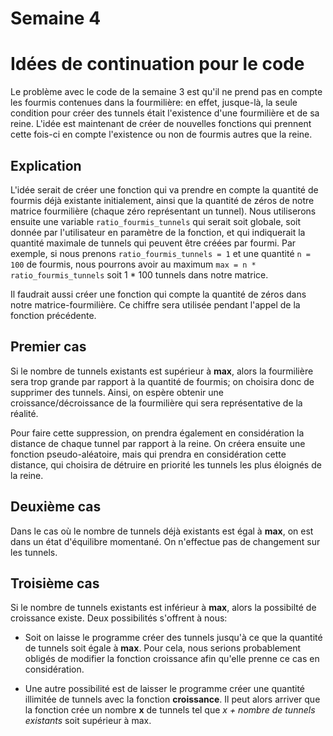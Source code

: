 # Semaine 4

# Idées de continuation pour le code

Le problème avec le code de la semaine 3 est qu'il ne prend pas en compte les fourmis contenues dans la fourmilière: en effet, jusque-là, la seule condition pour créer des tunnels était l'existence d'une fourmilière et de sa reine. L'idée est maintenant de créer de nouvelles fonctions qui prennent cette fois-ci en compte l'existence ou non de fourmis autres que la reine.

## Explication

L'idée serait de créer une fonction qui va prendre en compte la quantité de fourmis déjà existante initialement, ainsi que la quantité de zéros de notre matrice fourmilière (chaque zéro représentant un tunnel). Nous utiliserons ensuite une variable ```ratio_fourmis_tunnels``` qui serait soit globale, soit donnée par l'utilisateur en paramètre de la fonction, et qui indiquerait la quantité maximale de tunnels qui peuvent être créées par fourmi. Par exemple, si nous prenons ```ratio_fourmis_tunnels = 1``` et une quantité ```n = 100``` de fourmis, nous pourrons avoir au maximum ```max = n * ratio_fourmis_tunnels``` soit 1 * 100 tunnels dans notre matrice.


Il faudrait aussi créer une fonction qui compte la quantité de zéros dans notre matrice-fourmilière. Ce chiffre sera utilisée pendant l'appel de la fonction précédente.

## Premier cas

Si le nombre de tunnels existants est supérieur à __max__, alors la fourmilière sera trop grande par rapport à la quantité de fourmis; on choisira donc de supprimer des tunnels. Ainsi, on espère obtenir une croissance/décroissance de la fourmilière qui sera représentative de la réalité.

Pour faire cette suppression, on prendra également en considération la distance de chaque tunnel par rapport à la reine. On créera ensuite une fonction pseudo-aléatoire, mais qui prendra en considération cette distance, qui choisira de détruire en priorité les tunnels les plus éloignés de la reine.

## Deuxième cas

Dans le cas où le nombre de tunnels déjà existants est égal à __max__, on est dans un état d'équilibre momentané. On n'effectue pas de changement sur les tunnels.

## Troisième cas

Si le nombre de tunnels existants est inférieur à __max__, alors la possibilté de croissance existe.
Deux possibilités s'offrent à nous:

 * Soit on laisse le programme créer des tunnels jusqu'à ce que la quantité de tunnels soit égale à __max__. Pour cela, nous serions probablement obligés de modifier la fonction croissance afin qu'elle prenne ce cas en considération.
 
 * Une autre possibilité est de laisser le programme créer une quantité illimitée de tunnels avec la fonction __croissance__. Il peut alors arriver que la fonction crée un nombre __x__ de tunnels tel que _x + nombre de tunnels existants_ soit supérieur à max.






